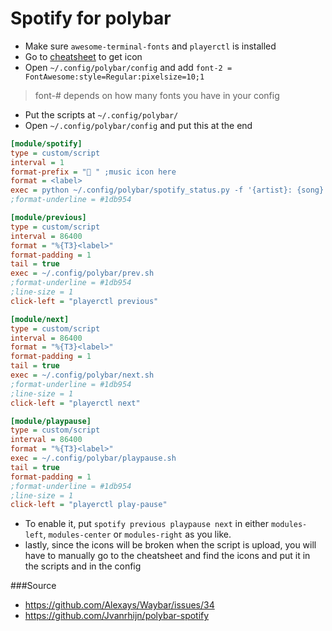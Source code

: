 # Spotify for polybar

 - Make sure `awesome-terminal-fonts` and `playerctl` is installed
 - Go to [cheatsheet](https://fontawesome.com/cheatsheet) to get icon
 - Open `~/.config/polybar/config` and add `font-2 = FontAwesome:style=Regular:pixelsize=10;1`
 > font-# depends on how many fonts you have in your config
 - Put the scripts at `~/.config/polybar/`
 - Open `~/.config/polybar/config` and put this at the end
~~~ini
[module/spotify]
type = custom/script
interval = 1
format-prefix = " " ;music icon here
format = <label>
exec = python ~/.config/polybar/spotify_status.py -f '{artist}: {song}'
;format-underline = #1db954

[module/previous]
type = custom/script
interval = 86400
format = "%{T3}<label>"
format-padding = 1
tail = true
exec = ~/.config/polybar/prev.sh
;format-underline = #1db954
;line-size = 1
click-left = "playerctl previous"

[module/next]
type = custom/script
interval = 86400
format = "%{T3}<label>"
format-padding = 1
tail = true
exec = ~/.config/polybar/next.sh
;format-underline = #1db954
;line-size = 1
click-left = "playerctl next"

[module/playpause]
type = custom/script
interval = 86400
format = "%{T3}<label>"
exec = ~/.config/polybar/playpause.sh
tail = true
format-padding = 1
;format-underline = #1db954
;line-size = 1
click-left = "playerctl play-pause"
~~~
- To enable it, put `spotify previous playpause next` in either `modules-left`, `modules-center` or `modules-right` as you like.
- lastly, since the icons will be broken when the script is upload, you will have to manually go to the cheatsheet and find the icons and put it in the scripts and in the config


###Source
- https://github.com/Alexays/Waybar/issues/34
- https://github.com/Jvanrhijn/polybar-spotify 
